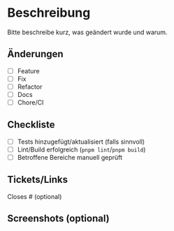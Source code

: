 # Beschreibung

Bitte beschreibe kurz, was geändert wurde und warum.

## Änderungen
- [ ] Feature
- [ ] Fix
- [ ] Refactor
- [ ] Docs
- [ ] Chore/CI

## Checkliste
- [ ] Tests hinzugefügt/aktualisiert (falls sinnvoll)
- [ ] Lint/Build erfolgreich (`pnpm lint`/`pnpm build`)
- [ ] Betroffene Bereiche manuell geprüft

## Tickets/Links
Closes #<ID> (optional)

## Screenshots (optional)

